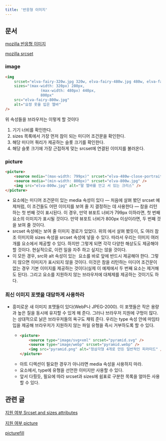 ```yaml
---
title: '반응형 이미지'
---
```


## 문서

[mozilla 반응형 이미지](https://developer.mozilla.org/ko/docs/Learn/HTML/Multimedia_and_embedding/Responsive_images)

[mozilla srcset](https://www.w3.org/TR/html51/semantics-embedded-content.html#element-attrdef-img-srcset)

### image

```html
<img
    srcset="elva-fairy-320w.jpg 320w, elva-fairy-480w.jpg 480w, elva-fairy-800w.jpg 800w"
    sizes="(max-width: 320px) 280px,
                (max-width: 480px) 440px,
                800px"
    src="elva-fairy-800w.jpg"
    alt="요정 옷을 입은 엘바"
/>
```

위 속성들을 브라우저는 이렇게 할 것이다

1. 기기 너비를 확인한다.
2. sizes 목록에서 가장 먼저 참이 되는 미디어 조건문을 확인한다.
3. 해당 미디어 쿼리가 제공하는 슬롯 크기를 확인한다.
4. 해당 슬롯 크기에 가장 근접하게 맞는 srcset에 연결된 이미지를 불러온다.

### picture

```html
<picture>
    <source media="(max-width: 799px)" srcset="elva-480w-close-portrait.jpg" />
    <source media="(min-width: 800px)" srcset="elva-800w.jpg" />
    <img src="elva-800w.jpg" alt="딸 엘바를 안고 서 있는 크리스" />
</picture>
```

-   <source> 요소에는 미디어 조건문이 있는 media 속성이 있다 — 처음에 살펴 봤던 srcset 예제처럼, 이 조건들도 어떤 이미지를 보여 줄 지 결정하는 데 사용한다 — 참을 리턴하는 첫 번째 것이 표시된다. 이 경우, 만약 뷰포트 너비가 799px 이하라면, 첫 번째 <source> 요소의 이미지가 표시될 것이다. 만약 뷰포트 너비가 800px 이상이라면, 두 번째 것을 보여 줄 것이다.
-   srcset 속성에는 보여 줄 이미지 경로가 있었다. 위의 <img>에서 살펴 봤듯이, <source>도 여러 참조 이미지와 sizes 속성을 srcset 속성에 넣을 수 있다. 따라서 우리는 이미지 여러 개를 <picture> 요소에서 제공할 수 있다. 하지만 그렇게 되면 각각 다양한 해상도도 제공해야 할 것이다. 현실적으로, 이런 일을 자주 하고 싶지는 않을 것이다.
-   이 모든 경우, src와 alt 속성이 있는 <img> 요소를 </picture> 바로 앞에 반드시 제공해야 한다. 그렇지 않으면 이미지가 표시되지 않을 것이다. 이것은 참을 리턴하는 미디어 조건문이 없는 경우 기본 이미지를 제공하는 것이다(실제 이 예제에서 두 번째 <source> 요소는 제거해도 된다). 그리고 <picture> 요소를 지원하지 않는 브라우저에 대체제를 제공하는 것이기도 하다.

### 최신 이미지 포맷을 대담하게 사용하라

-   흥미로운 새 이미지 포맷들이 있다(WebP나 JPEG-2000). 이 포맷들은 작은 용량과 높은 질을 동시에 유지할 수 있게 해 준다. 그러나 브라우저 지원에 구멍이 많다. <picture>는 상대적으로 낡은 브라우저들의 욕구도 채워 준다. 우리는 type 속성 안에 마임타입을 제공해 브라우저가 지원하지 않는 파일 유형을 즉시 거부하도록 할 수 있다.

    -   ```html
        <picture>
            <source type="image/svg+xml" srcset="pyramid.svg" />
            <source type="image/webp" srcset="pyramid.webp" />
            <img src="pyramid.png" alt="정삼각형 4개로 만든 일반적인 피라미드" />
        </picture>
        ```
    -   아트 디렉션이 필요한 경우가 아니라면 media 속성을 사용하지 마라.
    -   <source> 요소에서, type에 유형을 선언한 이미지만 사용할 수 있다.
    -   앞서 다뤘듯, 필요에 따라 srcset과 sizes에 쉼표로 구분한 목록을 얼마든 사용할 수 있다.

## 관련 글

[지원 여부 Srcset and sizes attributes](https://caniuse.com/srcset)

[지원 여부 picture](https://caniuse.com/picture)

[picturefill](https://scottjehl.github.io/picturefill/)
